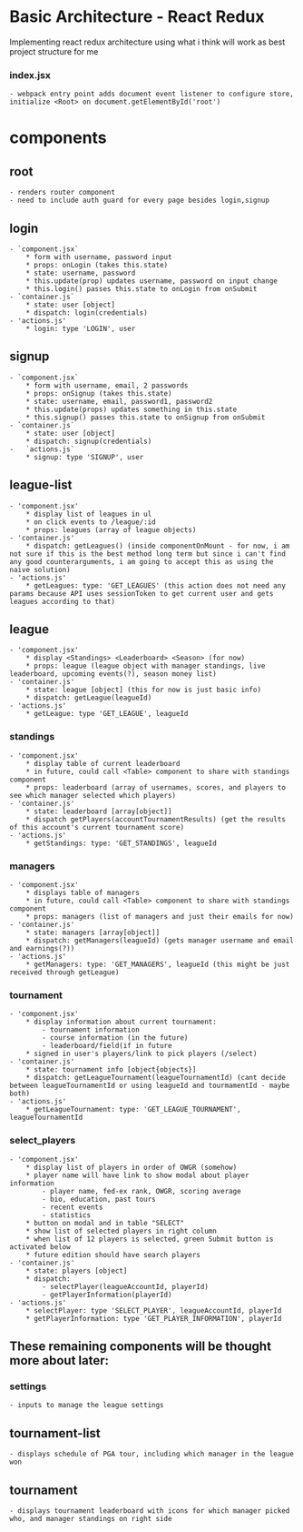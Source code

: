 # Basic Architecture - React Redux

Implementing react redux architecture using what i think will work as
best project structure for me

### index.jsx
    - webpack entry point adds document event listener to configure store, initialize <Root> on document.getElementById('root')

# components
## root
    - renders router component
    - need to include auth guard for every page besides login,signup
## login
    - `component.jsx`
        * form with username, password input
        * props: onLogin (takes this.state)
        * state: username, password
        * this.update(prop) updates username, password on input change
        * this.login() passes this.state to onLogin from onSubmit
    - `container.js`
        * state: user [object]
        * dispatch: login(credentials)
    - 'actions.js'
        * login: type 'LOGIN', user
## signup
    - `component.jsx`
        * form with username, email, 2 passwords
        * props: onSignup (takes this.state)
        * state: username, email, password1, password2
        * this.update(props) updates something in this.state
        * this.signup() passes this.state to onSignup from onSubmit
    - `container.js`
        * state: user [object]
        * dispatch: signup(credentials)
    -   `actions.js`
        * signup: type 'SIGNUP', user
## league-list
    - 'component.jsx'
        * display list of leagues in ul
        * on click events to /league/:id
        * props: leagues (array of league objects)
    - 'container.js'
        * dispatch: getLeagues() (inside componentOnMount - for now, i am not sure if this is the best method long term but since i can't find any good counterarguments, i am going to accept this as using the naive solution)
    - 'actions.js'
        * getLeagues: type: 'GET_LEAGUES' (this action does not need any params because API uses sessionToken to get current user and gets leagues according to that)
## league
    - 'component.jsx'
        * display <Standings> <Leaderboard> <Season> (for now)
        * props: league (league object with manager standings, live leaderboard, upcoming events(?), season money list)
    - 'container.js'
        * state: league [object] (this for now is just basic info)
        * dispatch: getLeague(leagueId)
    - 'actions.js'
        * getLeague: type 'GET_LEAGUE', leagueId
### standings
    - 'component.jsx'
        * display table of current leaderboard
        * in future, could call <Table> component to share with standings component
        * props: leaderboard (array of usernames, scores, and players to see which manager selected which players)
    - 'container.js'
        * state: leaderboard [array[object]]
        * dispatch getPlayers(accountTournamentResults) (get the results of this account's current tournament score)
    - 'actions.js'
        * getStandings: type: 'GET_STANDINGS', leagueId
### managers
    - 'component.jsx'
        * displays table of managers
        * in future, could call <Table> component to share with standings component
        * props: managers (list of managers and just their emails for now)
    - 'container.js'
        * state: managers [array[object]]
        * dispatch: getManagers(leagueId) (gets manager username and email and earnings(?))
    - 'actions.js'
        * getManagers: type: 'GET_MANAGERS', leagueId (this might be just received through getLeague)
### tournament
    - 'component.jsx'
        * display information about current tournament:
            - tournament information
            - course information (in the future)
            - leaderboard/field(if in future
        * signed in user's players/link to pick players (/select)
    - 'container.js'
        * state: tournament info [object{objects}]
        * dispatch: getLeagueTournament(leagueTournamentId) (cant decide between leagueTournamentId or using leagueId and tourmamentId - maybe both)
    - 'actions.js'
        * getLeagueTournament: type: 'GET_LEAGUE_TOURNAMENT', leagueTournamentId
### select_players
    - 'component.jsx'
        * display list of players in order of OWGR (somehow)
        * player name will have link to show modal about player information
            - player name, fed-ex rank, OWGR, scoring average
            - bio, education, past tours
            - recent events
            - statistics
        * button on modal and in table "SELECT"
        * show list of selected players in right column
        * when list of 12 players is selected, green Submit button is activated below
        * future edition should have search players
    - 'container.js'
        * state: players [object]
        * dispatch:
            - selectPlayer(leagueAccountId, playerId)
            - getPlayerInformation(playerId)
    - 'actions.js'
        * selectPlayer: type 'SELECT_PLAYER', leagueAccountId, playerId
        * getPlayerInformation: type 'GET_PLAYER_INFORMATION', playerId



## These remaining components will be thought more about later:        
### settings
    - inputs to manage the league settings
## tournament-list
    - displays schedule of PGA tour, including which manager in the league won
## tournament
    - displays tournament leaderboard with icons for which manager picked who, and manager standings on right side
